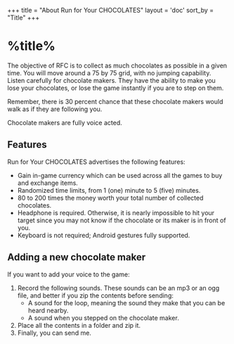 +++
title = "About Run for Your CHOCOLATES"
layout = 'doc'
sort_by = "Title"
+++
# %title%
The objective of RFC is to collect as much chocolates as possible in a given time. You will move around a 75 by 75 grid, with no jumping capability. Listen carefully for chocolate makers. They have the ability to make you lose your chocolates, or lose the game instantly if you are to step on them.

Remember, there is 30 percent chance that these chocolate makers would walk as if they are following you.

Chocolate makers are fully voice acted.

## Features
Run for Your CHOCOLATES advertises the following features:
- Gain in-game currency which can be used across all the games to buy and exchange items.
- Randomized time limits, from 1 (one) minute to 5 (five) minutes.
- 80 to 200 times the money worth your total number of collected chocolates.
- Headphone is required. Otherwise, it is nearly impossible to hit your target since you may not know if the chocolate or its maker is in front of you.
- Keyboard is not required; Android gestures fully supported.

## Adding a new chocolate maker
If you want to add your voice to the game:
1. Record the following sounds. These sounds can be an mp3 or an ogg file, and better if you zip the contents before sending:
	- A sound for the loop, meaning the sound they make that you can be heard nearby.
	- A sound when you stepped on the chocolate maker.
1. Place all the contents in a folder and zip it.
1. Finally, you can send me.